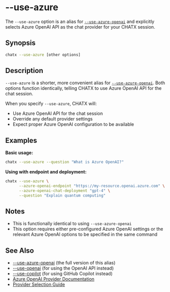 # --use-azure

The `--use-azure` option is an alias for [`--use-azure-openai`](./use-azure-openai.md) and explicitly selects Azure OpenAI API as the chat provider for your CHATX session.

## Synopsis

```bash
chatx --use-azure [other options]
```

## Description

`--use-azure` is a shorter, more convenient alias for [`--use-azure-openai`](./use-azure-openai.md). Both options function identically, telling CHATX to use Azure OpenAI API for the chat session.

When you specify `--use-azure`, CHATX will:

- Use Azure OpenAI API for the chat session
- Override any default provider settings
- Expect proper Azure OpenAI configuration to be available

## Examples

**Basic usage:**

```bash
chatx --use-azure --question "What is Azure OpenAI?"
```

**Using with endpoint and deployment:**

```bash
chatx --use-azure \
      --azure-openai-endpoint "https://my-resource.openai.azure.com" \
      --azure-openai-chat-deployment "gpt-4" \
      --question "Explain quantum computing"
```

## Notes

- This is functionally identical to using `--use-azure-openai`
- This option requires either pre-configured Azure OpenAI settings or the relevant Azure OpenAI options to be specified in the same command

## See Also

- [--use-azure-openai](./use-azure-openai.md) (the full version of this alias)
- [--use-openai](./use-openai.md) (for using the OpenAI API instead)
- [--use-copilot](./use-copilot.md) (for using GitHub Copilot instead)
- [Azure OpenAI Provider Documentation](../../../providers/azure-openai.md)
- [Provider Selection Guide](../../../providers/overview.md)